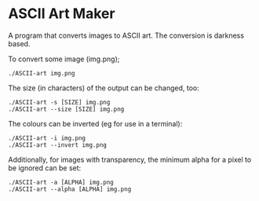 

ASCII Art Maker
===============


A program that converts images to ASCII art. The conversion is darkness based.


To convert some image (img.png);

    ./ASCII-art img.png


The size (in characters) of the output can be changed, too:

    ./ASCII-art -s [SIZE] img.png
    ./ASCII-art --size [SIZE] img.png


The colours can be inverted (eg for use in a terminal):

    ./ASCII-art -i img.png
    ./ASCII-art --invert img.png

Additionally, for images with transparency, the minimum alpha for a pixel to be ignored can be set:

    ./ASCII-art -a [ALPHA] img.png
    ./ASCII-art --alpha [ALPHA] img.png

